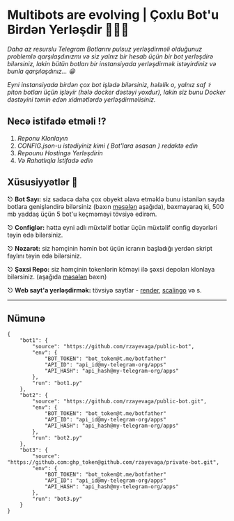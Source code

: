 # Multibots are evolving | Çoxlu Bot'u Birdən Yerləşdir 🧑🏻‍💻

_Daha az resurslu Telegram Botlarını pulsuz yerləşdirməli olduğunuz problemlə qarşılaşdınızmı və siz yalnız bir hesab üçün bir bot yerləşdirə bilərsiniz, lakin bütün botları bir instansiyada yerləşdirmək istəyirdiniz və bunla qarşılaşdınız... 😁_

 _Eyni instansiyada birdən çox bot işlədə bilərsiniz, hələlik o, yalnız saf ⚕ piton botları üçün işləyir (hələ docker dəstəyi yoxdur), lakin siz bunu Docker dəstəyini təmin edən xidmətlərdə yerləşdirməlisiniz._



## Necə istifadə etməli ⁉️

1. *Reponu Klonlayın*
2. *CONFIG.json-u istədiyiniz kimi ( Bot'lara əsasan ) redaktə edin*
3. *Repounu Hostingə Yerləşdirin*
4. *Və Rahatlıqla İstifadə edin*



## Xüsusiyyətlər 🔘


 ⎋  **Bot Sayı:** siz sadəcə daha çox obyekt əlavə etməklə bunu istənilən sayda botlara genişləndirə bilərsiniz (baxın [məsələn](#Nümunə) aşağıda), baxmayaraq ki, 500 mb yaddaş üçün 5 bot'u keçməməyi tövsiyə edirəm.

 ⎋  **Configlər:** hətta eyni adlı müxtəlif botlar üçün müxtəlif config dəyərləri təyin edə bilərsiniz.

 ⎋  **Nəzarət:** siz həmçinin həmin bot üçün icranın başladığı yerdən skript faylını təyin edə bilərsiniz.
 
 ⎋  **Şəxsi Repo:** siz həmçinin tokenlərin köməyi ilə şəxsi depoları klonlaya bilərsiniz.  (aşağıda [məsələn](#Nümunə) baxın)

 ⎋  **Web sayt'a yerləşdirmək:** tövsiyə saytlar - [render](https://render.com/), [scalingo](https://scalingo.com/) və s.

---

## Nümunə 

```
{   
    "bot1": {
        "source": "https://github.com/rzayevaga/public-bot",
        "env": {
            "BOT_TOKEN": "bot_token@t.me/botfather"
            "API_ID": "api_id@my-telegram-org/apps"
            "API_HASH": "api_hash@my-telegram-org/apps"
        },
        "run": "bot1.py"
    },
    "bot2": {
        "source": "https://github.com/rzayevaga/public-bot.git",
        "env": {
            "BOT_TOKEN": "bot_token@t.me/botfather"
            "API_ID": "api_id@my-telegram-org/apps"
            "API_HASH": "api_hash@my-telegram-org/apps"
        },
        "run": "bot2.py"
    },
    "bot3": {
        "source": "https://github.com:ghp_token@github.com/rzayevaga/private-bot.git",
        "env": {
            "BOT_TOKEN": "bot_token@t.me/botfather"
            "API_ID": "api_id@my-telegram-org/apps"
            "API_HASH": "api_hash@my-telegram-org/apps"
        },
        "run": "bot3.py"
    }
}
```
